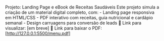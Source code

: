 Projeto: Landing Page e eBook de Receitas Saudáveis ​​Este projeto simula a criação de um material digital completo, com: - Landing page responsiva em HTML/CSS - PDF interativo com receitas, guia nutricional e cardápio semanal - Design carruagens para conversão de leads 🔗 Link para visualizar: [em breve] 📄 Link para baixar o PDF: [http://127.0.0.1:5500/menu.pdf]
